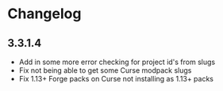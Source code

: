 # Changelog

## 3.3.1.4

- Add in some more error checking for project id's from slugs
- Fix not being able to get some Curse modpack slugs
- Fix 1.13+ Forge packs on Curse not installing as 1.13+ packs
